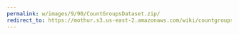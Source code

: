 ```yaml
---
permalink: w/images/9/90/CountGroupsDataset.zip/
redirect_to: https://mothur.s3.us-east-2.amazonaws.com/wiki/countgroupsdataset.zip
---
```



